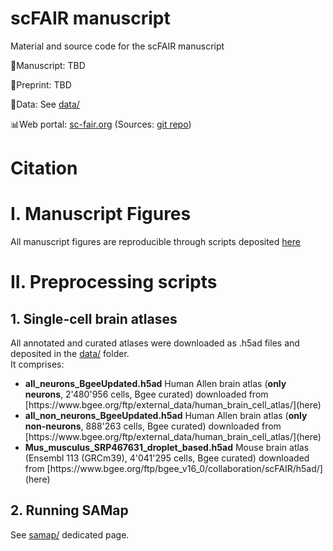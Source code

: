 # scFAIR manuscript
Material and source code for the scFAIR manuscript

📰Manuscript: TBD

📜Preprint: TBD

📅Data: See [data/](./data/)

📊Web portal: [sc-fair.org](https://sc-fair.org/) (Sources: [git repo](https://github.com/DeplanckeLab/scfair))

# Citation

# I. Manuscript Figures

All manuscript figures are reproducible through scripts deposited [here](./figures/)

# II. Preprocessing scripts

## 1. Single-cell brain atlases
All annotated and curated atlases were downloaded as .h5ad files and deposited in the [data/](./data/) folder.<br/>
It comprises:
<ul>
  <li><b>all_neurons_BgeeUpdated.h5ad</b> Human Allen brain atlas (<b>only neurons</b>, 2'480'956 cells, Bgee curated) downloaded from [https://www.bgee.org/ftp/external_data/human_brain_cell_atlas/](here)</li>
  <li><b>all_non_neurons_BgeeUpdated.h5ad</b> Human Allen brain atlas (<b>only non-neurons</b>, 888'263 cells, Bgee curated) downloaded from [https://www.bgee.org/ftp/external_data/human_brain_cell_atlas/](here)</li>
  <li><b>Mus_musculus_SRP467631_droplet_based.h5ad</b> Mouse brain atlas (Ensembl 113 (GRCm39), 4'041'295 cells, Bgee curated) downloaded from [https://www.bgee.org/ftp/bgee_v16_0/collaboration/scFAIR/h5ad/](here)</li>
</ul>

## 2. Running SAMap

See [samap/](./samap) dedicated page.

